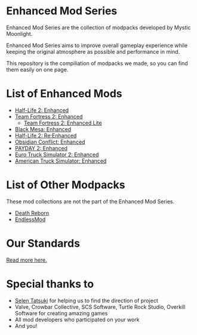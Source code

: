 # Enhanced Mod Series
Enhanced Mod Series are the collection of modpacks developed by Mystic Moonlight.

Enhanced Mod Series aims to improve overall gameplay experience while keeping the original atmosphere as possible and performance in mind.

This repository is the compiliation of modpacks we made, so you can find them easily on one page.

# List of Enhanced Mods
* [Half-Life 2: Enhanced](https://github.com/MysticMoonlight/EnhancedMod/blob/main/hl2e/README.md)
* [Team Fortress 2: Enhanced](https://github.com/MysticMoonlight/EnhancedMod/blob/main/tf2e/README.md)
    * [Team Fortress 2: Enhanced Lite](https://github.com/MysticMoonlight/EnhancedMod/blob/main/tf2e/LITE.md)
* [Black Mesa: Enhanced](https://steamcommunity.com/sharedfiles/filedetails/?id=2603092378)
* [Half-Life 2: Re;Enhanced](https://github.com/MysticMoonlight/EnhancedMod/blob/main/hl2re/README.md)
* [Obsidian Conflict: Enhanced](https://github.com/MysticMoonlight/EnhancedMod/blob/main/oce/README.md)
* [PAYDAY 2: Enhanced](https://github.com/MysticMoonlight/EnhancedMod/blob/main/p2e/README.md)
* [Euro Truck Simulator 2: Enhanced](https://steamcommunity.com/sharedfiles/filedetails/?id=2539528962)
* [American Truck Simulator: Enhanced](https://steamcommunity.com/sharedfiles/filedetails/?id=2662863110)

# List of Other Modpacks
These mod collections are not the part of the Enhanced Mod Series.

* [Death Reborn](https://steamcommunity.com/sharedfiles/filedetails/?id=2319991144)
* [EndlessMod](https://github.com/MysticMoonlight/EndlessMod)

# Our Standards
[Read more here.](https://github.com/MysticMoonlight/EnhancedMod/blob/main/tf2e/STANDARD.md)

# Special thanks to
* [Selen Tatsuki](https://twitter.com/Selen_Tatsuki) for helping us to find the direction of project
* Valve, Crowbar Collective, SCS Software, Turtle Rock Studio, Overkill Software for creating amazing games
* All mod developers who participated on your work
* And you!
